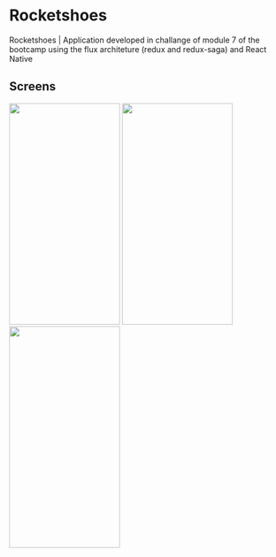 # Rocketshoes
Rocketshoes | Application developed in challange of module 7 of the bootcamp using the flux architeture (redux and redux-saga) and React Native

## Screens
<p float="left">
<img width="200" height="400" src="https://user-images.githubusercontent.com/11545976/61165641-74820200-a4f9-11e9-91f5-de38fa84b9d4.jpg">

<img width="200" height="400" src="https://user-images.githubusercontent.com/11545976/61165645-82378780-a4f9-11e9-9592-6245933010fe.jpg">

<img width="200" height="400" src="https://user-images.githubusercontent.com/11545976/61165602-05a4a900-a4f9-11e9-9a18-d24bae0faf53.jpg">
</>
